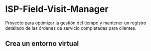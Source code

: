 # ISP-Field-Visit-Manager
Proyecto para optimizar la gestión del tiempo y mantener un registro detallado de las órdenes de servicio completadas para clientes.

## Crea un entorno virtual 


